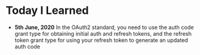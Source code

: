 # Today I Learned

- **5th June, 2020** In the OAuth2 standard, you need to use the auth code grant type for obtaining initial auth and refresh tokens, and the refresh token grant type for using your refresh token to generate an updated auth code
